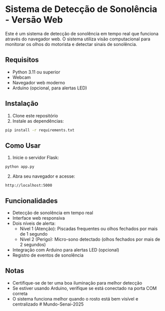 # Sistema de Detecção de Sonolência - Versão Web

Este é um sistema de detecção de sonolência em tempo real que funciona através do navegador web. O sistema utiliza visão computacional para monitorar os olhos do motorista e detectar sinais de sonolência.

## Requisitos

- Python 3.11 ou superior
- Webcam
- Navegador web moderno
- Arduino (opcional, para alertas LED)

## Instalação

1. Clone este repositório
2. Instale as dependências:
```bash
pip install -r requirements.txt
```

## Como Usar

1. Inicie o servidor Flask:
```bash
python app.py
```

2. Abra seu navegador e acesse:
```
http://localhost:5000
```

## Funcionalidades

- Detecção de sonolência em tempo real
- Interface web responsiva
- Dois níveis de alerta:
  - Nível 1 (Atenção): Piscadas frequentes ou olhos fechados por mais de 1 segundo
  - Nível 2 (Perigo): Micro-sono detectado (olhos fechados por mais de 2 segundos)
- Integração com Arduino para alertas LED (opcional)
- Registro de eventos de sonolência

## Notas

- Certifique-se de ter uma boa iluminação para melhor detecção
- Se estiver usando Arduino, verifique se está conectado na porta COM correta
- O sistema funciona melhor quando o rosto está bem visível e centralizado #   M u n d o - S e n a i - 2 0 2 5  
 